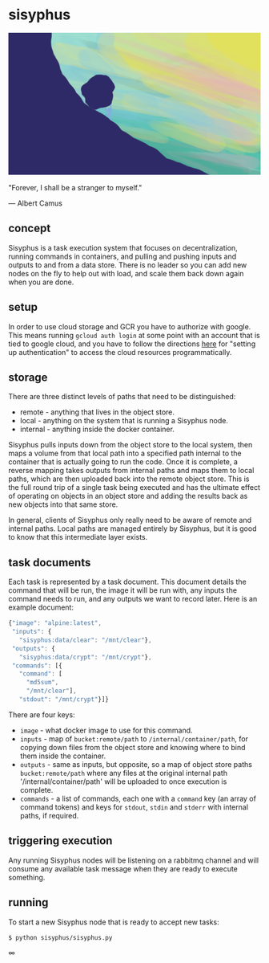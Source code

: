 # sisyphus

![SISYPHUS](https://github.com/CovertLab/sisyphus/blob/master/public/sisyphus.png)

"Forever, I shall be a stranger to myself."

― Albert Camus

## concept

Sisyphus is a task execution system that focuses on decentralization, running commands in containers, and pulling and pushing inputs and outputs to and from a data store. There is no leader so you can add new nodes on the fly to help out with load, and scale them back down again when you are done.

## setup

In order to use cloud storage and GCR you have to authorize with google. This means running `gcloud auth login` at some point with an account that is tied to google cloud, and you have to follow the directions [here](https://cloud.google.com/storage/docs/reference/libraries) for "setting up authentication" to access the cloud resources programmatically. 

## storage

There are three distinct levels of paths that need to be distinguished:

* remote - anything that lives in the object store.
* local - anything on the system that is running a Sisyphus node.
* internal - anything inside the docker container.

Sisyphus pulls inputs down from the object store to the local system, then maps a volume from that local path into a specified path internal to the container that is actually going to run the code. Once it is complete, a reverse mapping takes outputs from internal paths and maps them to local paths, which are then uploaded back into the remote object store. This is the full round trip of a single task being executed and has the ultimate effect of operating on objects in an object store and adding the results back as new objects into that same store.

In general, clients of Sisyphus only really need to be aware of remote and internal paths. Local paths are managed entirely by Sisyphus, but it is good to know that this intermediate layer exists. 

## task documents

Each task is represented by a task document. This document details the command that will be run, the image it will be run with, any inputs the command needs to run, and any outputs we want to record later. Here is an example document:

```js
{"image": "alpine:latest",
 "inputs": {
   "sisyphus:data/clear": "/mnt/clear"},
 "outputs": {
   "sisyphus:data/crypt": "/mnt/crypt"},
 "commands": [{
   "command": [
     "md5sum",
     "/mnt/clear"],
   "stdout": "/mnt/crypt"}]}
```

There are four keys:

* `image` - what docker image to use for this command.
* `inputs` - map of `bucket:remote/path` to `/internal/container/path`, for copying down files from the object store and knowing where to bind them inside the container.
* `outputs` - same as inputs, but opposite, so a map of object store paths `bucket:remote/path` where any files at the original internal path '/internal/container/path' will be uploaded to once execution is complete.
* `commands` - a list of commands, each one with a `command` key (an array of command tokens) and keys for `stdout`, `stdin` and `stderr` with internal paths, if required.

## triggering execution

Any running Sisyphus nodes will be listening on a rabbitmq channel and will consume any available task message when they are ready to execute something.

## running

To start a new Sisyphus node that is ready to accept new tasks:

    $ python sisyphus/sisyphus.py

∞